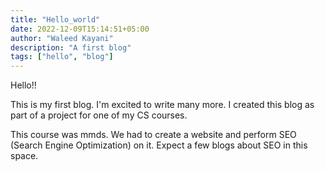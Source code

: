 ```yaml
---
title: "Hello_world"
date: 2022-12-09T15:14:51+05:00
author: "Waleed Kayani"
description: "A first blog"
tags: ["hello", "blog"]
---
```


Hello!!  

This is my first blog. I'm excited to write many more. I created this blog as part of a project for one of my CS courses. 

This course was mmds. We had to create a website and perform SEO (Search Engine Optimization) on it. Expect a few blogs about SEO in this space. 

